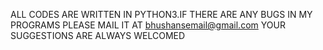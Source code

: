 ALL CODES ARE WRITTEN IN PYTHON3.IF THERE ARE ANY BUGS IN MY PROGRAMS PLEASE MAIL IT AT bhushansemail@gmail.com YOUR SUGGESTIONS ARE ALWAYS WELCOMED
